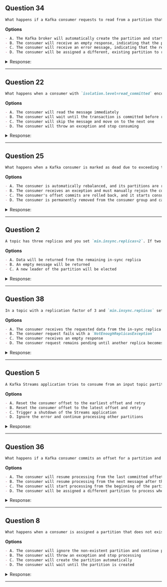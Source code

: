 ## Question 34

```markdown
What happens if a Kafka consumer requests to read from a partition that does not exist in the specified topic?
```

**Options**

```markdown
- A. The Kafka broker will automatically create the partition and start serving data
- B. The consumer will receive an empty response, indicating that the partition does not exist
- C. The consumer will receive an error message, indicating that the requested partition does not exist
- D. The consumer will be assigned a different, existing partition to read from
```

<details><summary>Response:</summary>

**Answer:** C

**Explanation:**

```markdown
Kafka brokers return an error (e.g., `UNKNOWN_TOPIC_OR_PARTITION`) if a consumer tries to read from a non-existent partition. Brokers do not create partitions on demand, nor do they reassign consumers to other partitions automatically.

- A. Incorrect — Partitions are not auto-created.
- B. Incorrect — The broker returns an error, not empty data.
- C. Correct — An error message is returned.
- D. Incorrect — Consumer is not reassigned automatically.
```

</details>

---

## Question 22

```markdown
What happens when a consumer with `isolation.level=read_committed` encounters a message that is part of an ongoing transaction?
```

**Options**

```markdown
- A. The consumer will read the message immediately
- B. The consumer will wait until the transaction is committed before reading the message
- C. The consumer will skip the message and move on to the next one
- D. The consumer will throw an exception and stop consuming
```

<details><summary>Response:</summary>

**Answer:** B

**Explanation:**

```markdown
When using `read_committed`, the consumer will wait until the transaction is completed (committed) before making any message from that transaction visible. This ensures transactional consistency and avoids consuming messages that might later be rolled back.

- A. The consumer would read uncommitted messages, breaking isolation.
- B. Correct — waits for transaction commit to maintain consistency.
- C. Skipping would lead to message loss.
- D. No exceptions are thrown; the consumer simply waits.
```

</details>

---

## Question 25

```markdown
What happens when a Kafka consumer is marked as dead due to exceeding the `max.poll.interval.ms` interval?
```

**Options**

```markdown
- A. The consumer is automatically rebalanced, and its partitions are reassigned to other consumers in the group
- B. The consumer receives an exception and must manually rejoin the consumer group
- C. The consumer's offset commits are rolled back, and it starts consuming from the beginning of the assigned partitions
- D. The consumer is permanently removed from the consumer group and cannot rejoin
```

<details><summary>Response:</summary>

**Answer:** A

**Explanation:**

```markdown
When the consumer exceeds `max.poll.interval.ms`, Kafka triggers a rebalance, reassigning the dead consumer's partitions to others. The consumer can later rejoin.

- A. Correct — triggers rebalance and reassignment.
- B. No exception to consumer, handled by broker.
- C. Offset commits are not rolled back.
- D. The consumer is not permanently removed.
```

</details>

---

## Question 2

```markdown
A topic has three replicas and you set `min.insync.replicas=2`. If two out of three replicas are not available, what happens when a consume request is sent to broker?
```

**Options**

```markdown
- A. Data will be returned from the remaining in-sync replica
- B. An empty message will be returned
- C. A new leader of the partition will be elected
```

<details><summary>Response:</summary>

**Answer:** A

**Explanation:**

```markdown
`min.insync.replicas` affects **producers** to control write availability. Consumers can still read from any available in-sync replica. So if only one replica is available and in-sync, the consumer will receive data from it.

- A. Correct — consumer reads from remaining ISR.
- B. No empty message returned.
- C. Leader election happens only if leader fails.
```

</details>

---

## Question 38

```markdown
In a topic with a replication factor of 3 and `min.insync.replicas` set to 2, what happens when a consumer sends a read request to a partition with only one in-sync replica?
```

**Options**

```markdown
- A. The consumer receives the requested data from the in-sync replica
- B. The consumer request fails with a `NotEnoughReplicasException`
- C. The consumer receives an empty response
- D. The consumer request remains pending until another replica becomes in-sync
```

<details><summary>Response:</summary>

**Answer:** A

**Explanation:**

```markdown
`min.insync.replicas` affects write requests, not reads. Consumers can still read from any available in-sync replica, even if only one remains.

- A. Correct — Reads proceed from the available replica.
- B. Incorrect — This error applies to writes, not reads.
- C. Incorrect — Data is returned, not empty.
- D. Incorrect — Reads don’t wait for more replicas.
```

</details>

---

## Question 5

```markdown
A Kafka Streams application tries to consume from an input topic partition. It receives an 'Offset Out Of Range' error from the broker. How should the application handle this?
```

**Options**

```markdown
- A. Reset the consumer offset to the earliest offset and retry
- B. Reset the consumer offset to the latest offset and retry
- C. Trigger a shutdown of the Streams application
- D. Ignore the error and continue processing other partitions
```

<details><summary>Response:</summary>

**Answer:** A

**Explanation:**

```markdown
- A. ✅ Correct – When offset is out of range, the application should reset to earliest to resume consumption.
- B. ❌ Skips data, causes potential loss.
- C. ❌ Too aggressive; not necessary.
- D. ❌ Risky behavior, leads to partial processing.
```

</details>

---

## Question 36

```markdown
What happens if a Kafka consumer commits an offset for a partition and then crashes before processing the next message?
```

**Options**

```markdown
- A. The consumer will resume processing from the last committed offset when it restarts
- B. The consumer will resume processing from the next message after the last committed offset when it restarts
- C. The consumer will start processing from the beginning of the partition when it restarts
- D. The consumer will be assigned a different partition to process when it restarts
```

<details><summary>Response:</summary>

**Answer:** A

**Explanation:**

```markdown
When the consumer restarts, it resumes from the last committed offset. This might cause the last processed message to be reprocessed, ensuring no data loss but possibly duplicate processing (at-least-once semantics).

- A. Correct — Resumes from last committed offset.
- B. Incorrect — Next message after committed offset is processed after restarting.
- C. Incorrect — Restart does not mean start from the beginning.
- D. Incorrect — Partition assignment may or may not change.
```

</details>

---

## Question 8

```markdown
What happens when a consumer is assigned a partition that does not exist in the Kafka cluster?
```

**Options**

```markdown
- A. The consumer will ignore the non-existent partition and continue processing other assigned partitions
- B. The consumer will throw an exception and stop processing
- C. The consumer will create the partition automatically
- D. The consumer will wait until the partition is created
```

<details><summary>Response:</summary>

**Answer:** B

**Explanation:**

```markdown
If a consumer is assigned to a non-existent partition, it will throw an exception like `UnknownTopicOrPartitionException` and stop processing. Kafka does not support dynamic creation of partitions by the consumer.

- A. Incorrect — it does not ignore.
- B. Correct — throws exception and stops.
- C. Incorrect — consumers cannot create partitions.
- D. Incorrect — consumer does not wait.
```

</details>

---





